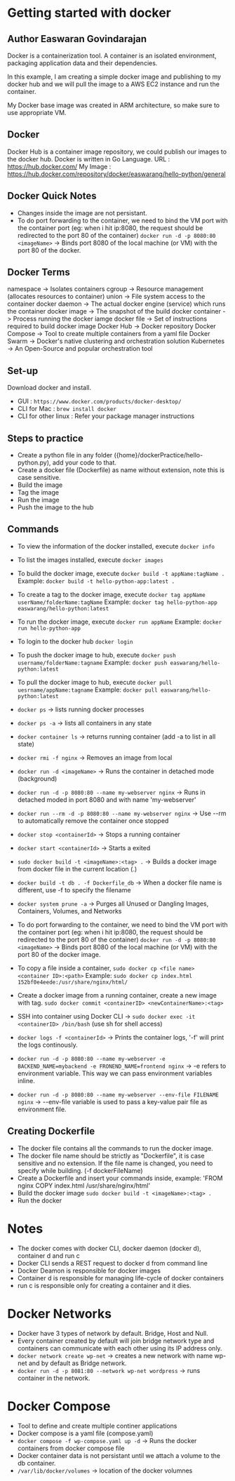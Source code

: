 # Getting started with docker
## Author Easwaran Govindarajan

Docker is a containerization tool. A container is an isolated environment, packaging application data and their dependencies.

In this example, I am creating a simple docker image and publishing to my docker hub and we will pull the image to a AWS EC2 instance and run the container.

My Docker base image was created in ARM architecture, so make sure to use appropriate VM.

## Docker 

Docker Hub is a container image repository, we could publish our images to the docker hub.
Docker is written in Go Language. 
URL : https://hub.docker.com/
My Image : https://hub.docker.com/repository/docker/easwarang/hello-python/general

## Docker Quick Notes
- Changes inside the image are not persistant.
- To do port forwarding to the container, we need to bind the VM port with the container port (eg: when i hit ip:8080, the request should be redirected to the port 80 of the container) `docker run -d -p 8080:80 <imageName>` -> Binds port 8080 of the local machine (or VM) with the port 80 of the docker.

## Docker Terms

namespace -> Isolates containers
cgroup -> Resource management (allocates resources to container)
union -> File system access to the container
docker daemon -> The actual docker engine (service) which runs the container
docker image -> The snapshot of the build
docker container -> Process running the docker iamge
docker file -> Set of instructions required to build docker image
Docker Hub -> Docker repository
Docker Compose -> Tool to create multiple containers from a yaml file
Docker Swarm -> Docker's native clustering and orchestration solution
Kubernetes -> An Open-Source and popular orchestration tool

## Set-up

Download docker and install.
 - GUI : `https://www.docker.com/products/docker-desktop/`
 - CLI for Mac : `brew install docker`
 - CLI for other linux : Refer your package manager instructions

## Steps to practice

- Create a python file in any folder ({home}/dockerPractice/hello-python.py), add your code to that.
- Create a docker file (Dockerfile) as name without extension, note this is case sensitive.
- Build the image
- Tag the image
- Run the image
- Push the image to the hub

## Commands

 - To view the information of the docker installed, execute `docker info`
 - To list the images installed, execute `docker images`
 - To build the docker image, execute `docker build -t appName:tagName .` Example: `docker build -t hello-python-app:latest .`
 - To create a tag to the docker image, execute `docker tag appName userName/folderName:tagName` Example: `docker tag hello-python-app easwarang/hello-python:latest`
 - To run the docker image, execute `docker run appName` Example: `docker run hello-python-app`
 - To login to the docker hub `docker login`
 - To push the docker image to hub, execute `docker push username/folderName:tagname` Example: `docker push easwarang/hello-python:latest`
 - To pull the docker image to hub, execute `docker pull uesrname/appName:tagname` Example: `docker pull easwarang/hello-python:latest`
 - `docker ps` -> lists running docker processes
 - `docker ps -a` -> lists all containers in any state
 - `docker container ls` -> returns running container (add -a to list in all state)
 - `docker rmi -f nginx` -> Removes an image from local
 - `docker run -d <imageName>` -> Runs the container in detached mode (background)
 - `docker run -d -p 8080:80 --name my-webserver nginx` -> Runs in detached moded in port 8080 and with name 'my-webserver'
 - `docker run --rm -d -p 8080:80 --name my-webserver nginx` -> Use --rm to automatically remove the container once stopped
 - `docker stop <containerId>` -> Stops a running container
 - `docker start <containerId>` -> Starts a exited 
 - `sudo docker build -t <imageName>:<tag> .` -> Builds a docker image from docker file in the current location (.)
 - `docker build -t db . -f Dockerfile_db` -> When a docker file name is different, use -f to specify the filename
 - `docker system prune -a` -> Purges all Unused or Dangling Images, Containers, Volumes, and Networks

 - To do port forwarding to the container, we need to bind the VM port with the container port (eg: when i hit ip:8080, the request should be redirected to the port 80 of the container) `docker run -d -p 8080:80 <imageName>` -> Binds port 8080 of the local machine (or VM) with the port 80 of the docker image.
 - To copy a file inside a container, `sudo docker cp <file name> <container ID>:<path>` 
  Example: `sudo docker cp index.html 152bf0e4eede:/usr/share/nginx/html/`
 - Create a docker image from a running container, create a new image with tag. `sudo docker commit <containerID> <newContainerName>:<tag>`
 - SSH into container using Docker CLI -> `sudo docker exec -it <containerID> /bin/bash` (use sh for shell access)
 - `docker logs -f <containerId>` -> Prints the container logs, '-f' will print the logs continously. 
 - `docker run -d -p 8080:80 --name my-webserver -e BACKEND_NAME=mybackend -e FRONEND_NAME=frontend nginx` -> -e refers to environment variable. This way we can pass environment variables inline.
 - `docker run -d -p 8080:80 --name my-webserver --env-file FILENAME nginx` -> --env-file variable is used to pass a key-value pair file as environment file.


 ## Creating Dockerfile
 
 - The docker file contains all the commands to run the docker image.
 - The docker file name should be strictly as "Dockerfile", it is case sensitive and no extension. If the file name is changed, you need to specify while building. (-f dockerFileName)
 - Create a Dockerfile and insert your commands inside, example: 
 'FROM nginx
 COPY index.html /usr/share/nginx/html'
 - Build the docker image `sudo docker build -t <imageName>:<tag> .`
 - Run the docker

# Notes
 - The docker comes with docker CLI, docker daemon (docker d), container d and run c
 - Docker CLI sends a REST request to docker d from command line
 - Docker Deamon is responsible for docker images
 - Container d is responsible for managing life-cycle of docker containers
 - run c is responsible only for creating a container and it dies.

# Docker Networks
 - Docker have 3 types of network by default. Bridge, Host and Null.
 - Every container created by default will join bridge network type and containers can communicate with each other using its IP address only. 
 - `docker network create wp-net` -> creates a new network with name wp-net and by default as Bridge network.
 - `docker run -d -p 8081:80 --network wp-net wordpress` -> runs container in the network.

# Docker Compose
- Tool to define and create multiple continer applications
- Docker compose is a yaml file (compose.yaml)
- `docker compose -f wp-compose.yaml up -d` -> Runs the docker containers from docker compose file
- Docker container data is not persistant until we attach a volume to the db container.
- `/var/lib/docker/volumes` -> location of the docker volumnes

